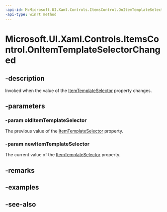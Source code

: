 ```yaml
---
-api-id: M:Microsoft.UI.Xaml.Controls.ItemsControl.OnItemTemplateSelectorChanged(Microsoft.UI.Xaml.Controls.DataTemplateSelector,Microsoft.UI.Xaml.Controls.DataTemplateSelector)
-api-type: winrt method
---
```


<!-- Method syntax
virtual protected void OnItemTemplateSelectorChanged(Windows.UI.Xaml.Controls.DataTemplateSelector oldItemTemplateSelector, Windows.UI.Xaml.Controls.DataTemplateSelector newItemTemplateSelector)
-->

# Microsoft.UI.Xaml.Controls.ItemsControl.OnItemTemplateSelectorChanged

## -description
Invoked when the value of the [ItemTemplateSelector](itemscontrol_itemtemplateselector.md) property changes.

## -parameters
### -param oldItemTemplateSelector
The previous value of the [ItemTemplateSelector](itemscontrol_itemtemplateselector.md) property.

### -param newItemTemplateSelector
The current value of the [ItemTemplateSelector](itemscontrol_itemtemplateselector.md) property.

## -remarks

## -examples

## -see-also
